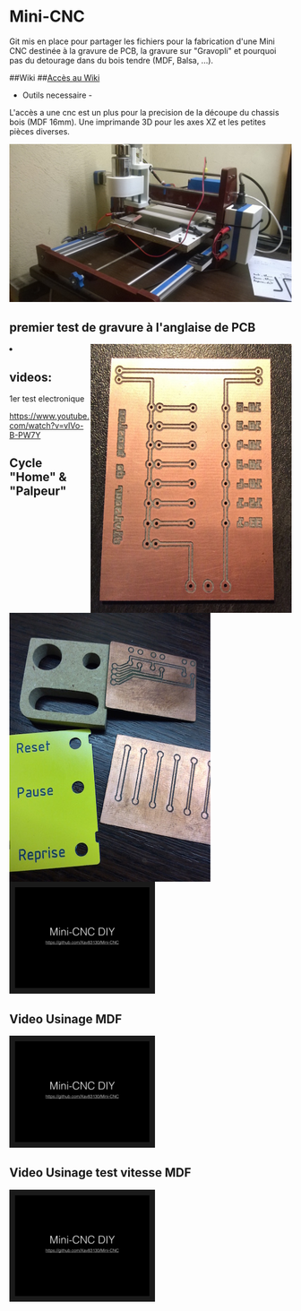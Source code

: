 # Mini-CNC
Git mis en place pour partager les fichiers pour la fabrication d'une Mini CNC destinée à la gravure de PCB, la gravure sur "Gravopli" et pourquoi pas du detourage dans du bois tendre (MDF, Balsa, ...).

##Wiki
##[Accès au Wiki](https://github.com/Xav83130/Mini-CNC/wiki)


- Outils necessaire -

L'accès a une cnc est un plus pour la precision de la découpe du chassis bois (MDF 16mm).
Une imprimande 3D pour les axes XZ et les petites pièces diverses.

![alt tag](https://github.com/Xav83130/Mini-CNC/blob/master/Images/WP_20150607_001.jpg)

## premier test de gravure à l'anglaise de PCB

<body>
<a href="https://github.com/Xav83130/Mini-CNC/blob/master/Images/PCB%20test.jpg"><img width="359" height="480" src="https://github.com/Xav83130/Mini-CNC/blob/master/Images/PCB%20test.jpg" align="right"></a>
<a href="https://github.com/Xav83130/Mini-CNC/blob/master/Images/divers_tests.JPG"><img width="359" height="480" src="https://github.com/Xav83130/Mini-CNC/blob/master/Images/divers_tests.JPG" align="left"></a>

<li>

## videos:

1er test electronique

https://www.youtube.com/watch?v=vIVo-B-PW7Y



## Cycle "Home" & "Palpeur"

<a href="https://www.youtube.com/watch?v=U6FdHrF1RL8" target="_blank"><img src="https://github.com/Xav83130/Mini-CNC/blob/master/Images/arriere_plan/arriere_plan.001.jpg" 
alt="IMAGE ALT TEXT HERE" width="240" height="180" border="10" /></a>

## Video Usinage MDF 
<a href="https://www.youtube.com/watch?v=NTO4UKg58Oo" target="_blank"><img src="https://github.com/Xav83130/Mini-CNC/blob/master/Images/arriere_plan/arriere_plan.001.jpg" 
alt="IMAGE ALT TEXT HERE" width="240" height="180" border="10" /></a>

## Video Usinage test vitesse MDF 

<a href="https://www.youtube.com/watch?v=9mLIWE9qiow" target="_blank"><img src="https://github.com/Xav83130/Mini-CNC/blob/master/Images/arriere_plan/arriere_plan.001.jpg" 
alt="IMAGE ALT TEXT HERE" width="240" height="180" border="10" /></a>

